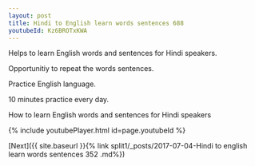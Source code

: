 ```yaml
---
layout: post
title: Hindi to English learn words sentences 688 
youtubeId: Kz6BROTxKWA
---
```

 
 
Helps to learn English words and sentences for Hindi speakers.

Opportunitiy to repeat the words sentences. 

Practice English language. 
 
10 minutes practice every day. 
 
How to learn English words and sentences for Hindi speakers 
 
{% include youtubePlayer.html id=page.youtubeId %}
 
 
[Next]({{ site.baseurl }}{% link  split1/_posts/2017-07-04-Hindi to english learn words sentences 352 .md%})
 
